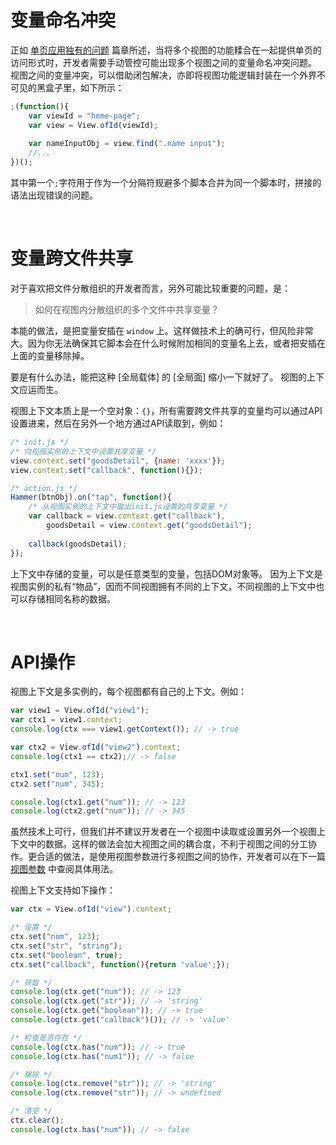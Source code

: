 # 变量命名冲突
正如 [单页应用独有的问题](https://blog.csdn.net/baozhang007/article/details/81675945) 篇章所述，当将多个视图的功能糅合在一起提供单页的访问形式时，开发者需要手动管控可能出现多个视图之间的变量命名冲突问题。
视图之间的变量冲突，可以借助闭包解决，亦即将视图功能逻辑封装在一个外界不可见的黑盒子里，如下所示：

```js
;(function(){
	var viewId = "home-page";
	var view = View.ofId(viewId);
	
	var nameInputObj = view.find(".name input");
	//...
})();
```
其中第一个`;`字符用于作为一个分隔符规避多个脚本合并为同一个脚本时，拼接的语法出现错误的问题。

<br>

# 变量跨文件共享

对于喜欢把文件分散组织的开发者而言，另外可能比较重要的问题，是：
>如何在视图内分散组织的多个文件中共享变量？

本能的做法，是把变量安插在 `window` 上。这样做技术上的确可行，但风险非常大。因为你无法确保其它脚本会在什么时候附加相同的变量名上去，或者把安插在上面的变量移除掉。

要是有什么办法，能把这种 [全局载体] 的 [全局面] 缩小一下就好了。
视图的上下文应运而生。

视图上下文本质上是一个空对象：`{}`，所有需要跨文件共享的变量均可以通过API设置进来，然后在另外一个地方通过API读取到，例如：
```js
/* init.js */
/* 向视图实例的上下文中设置共享变量 */
view.context.set("goodsDetail", {name: 'xxxx'});
view.context.set("callback", function(){});

/* action.js */
Hammer(btnObj).on("tap", function(){
	/* 从视图实例的上下文中取出init.js设置的共享变量 */
	var callback = view.context.get("callback"),
		goodsDetail = view.context.get("goodsDetail");
		
	callback(goodsDetail);
});
```
上下文中存储的变量，可以是任意类型的变量，包括DOM对象等。
因为上下文是视图实例的私有“物品”，因而不同视图拥有不同的上下文，不同视图的上下文中也可以存储相同名称的数据。


<br>

# API操作
视图上下文是多实例的，每个视图都有自己的上下文。例如：
```js
var view1 = View.ofId("view1");
var ctx1 = view1.context;
console.log(ctx === view1.getContext()); // -> true

var ctx2 = View.ofId("view2").context;
console.log(ctx1 == ctx2);// -> false

ctx1.set("num", 123);
ctx2.set("num", 345);

console.log(ctx1.get("num")); // -> 123
console.log(ctx2.get("num")); // -> 345
```

虽然技术上可行，但我们并不建议开发者在一个视图中读取或设置另外一个视图上下文中的数据。这样的做法会加大视图之间的耦合度，不利于视图之间的分工协作。更合适的做法，是使用视图参数进行多视图之间的协作，开发者可以在下一篇 [视图参数](https://blog.csdn.net/baozhang007/article/details/84886614) 中查阅具体用法。

视图上下文支持如下操作：
```js
var ctx = View.ofId("view").context;

/* 设置 */
ctx.set("num", 123);
ctx.set("str", "string");
ctx.set("boolean", true);
ctx.set("callback", function(){return 'value';});

/* 获取 */
console.log(ctx.get("num")); // -> 123
console.log(ctx.get("str")); // -> 'string'
console.log(ctx.get("boolean")); // -> true
console.log(ctx.get("callback")()); // -> 'value'

/* 检查是否存在 */
console.log(ctx.has("num")); // -> true
console.log(ctx.has("num1")); // -> false

/* 移除 */
console.log(ctx.remove("str")); // -> 'string'
console.log(ctx.remove("str")); // -> undefined

/* 清空 */
ctx.clear();
console.log(ctx.has("num")); // -> false
```
